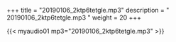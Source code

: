 +++
title = "20190106_2ktp6tetgle.mp3"
description = " 20190106_2ktp6tetgle.mp3 "
weight = 20
+++

{{< myaudio01 mp3="20190106_2ktp6tetgle.mp3" >}}

